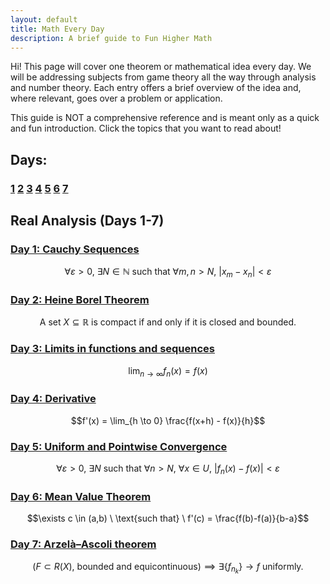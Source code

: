 ```yaml
---
layout: default
title: Math Every Day
description: A brief guide to Fun Higher Math
---
```


Hi! This page will cover one theorem or mathematical idea every day. We will be addressing subjects from game theory all the way through analysis and number theory. Each entry offers a brief overview of the idea and, where relevant, goes over a problem or application.

This guide is NOT a comprehensive reference and is meant only as a quick and fun introduction. Click the topics that you want to read about!

## Days: 

### [1](./REAL_ANALYSIS/day1.html) [2](./REAL_ANALYSIS/day2.html) [3](./REAL_ANALYSIS/day3.html) [4](./REAL_ANALYSIS/day4.html) [5](./REAL_ANALYSIS/day5.html) [6](./REAL_ANALYSIS/day6.html) [7](./REAL_ANALYSIS/day7.html)

## Real Analysis (Days 1-7)

### [Day 1: Cauchy Sequences](./REAL_ANALYSIS/day1.html)

$$\forall \varepsilon > 0, \ \exists N \in \mathbb{N} \ \text{such that} \ \forall m,n > N, \ |x_m - x_n| < \varepsilon$$

### [Day 2: Heine Borel Theorem](./REAL_ANALYSIS/day2.html)

$$
\text{A set } X \subseteq \mathbb{R} \text{ is compact if and only if it is closed and bounded.}
$$

### [Day 3: Limits in functions and sequences](./REAL_ANALYSIS/day3.html)

$$\lim_{n \to \infty} f_n(x) = f(x)$$

### [Day 4: Derivative](./REAL_ANALYSIS/day4.html)

$$f'(x) = \lim_{h \to 0} \frac{f(x+h) - f(x)}{h}$$

### [Day 5: Uniform and Pointwise Convergence](./REAL_ANALYSIS/day5.html)

$$\forall \varepsilon > 0, \ \exists N \ \text{such that} \ \forall n > N, \ \forall x \in U, \ \lvert f_n(x) - f(x) \rvert < \varepsilon$$

### [Day 6: Mean Value Theorem](./REAL_ANALYSIS/day6.html)

$$\exists c \in (a,b) \ \text{such that} \ f'(c) = \frac{f(b)-f(a)}{b-a}$$

### [Day 7: Arzelà–Ascoli theorem](./REAL_ANALYSIS/day7.html)

$$(F \subset R(X),\ \text{bounded and equicontinuous}) \implies \exists \{f_{n_k}\} \to f \text{ uniformly}.$$



